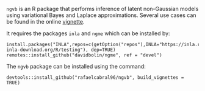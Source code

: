 `ngvb` is an R package that performs inference of latent non-Gaussian models using variational Bayes and Laplace approximations. Several use cases can be found in the online [vignette](https://htmlpreview.github.io/?https://raw.githubusercontent.com/rafaelcabral96/ngvb/master/vignettes/ngvb.html?token=GHSAT0AAAAAABYQK4RHRIXLAHGUBDBTX6OOY3I3RUA).


It requires the packages `inla` and `ngme` which can be installed by:

```
install.packages("INLA",repos=c(getOption("repos"),INLA="https://inla.r-inla-download.org/R/testing"), dep=TRUE)
remotes::install_github("davidbolin/ngme", ref = "devel")
```

The `ngvb` package can be installed using the command:

```
devtools::install_github("rafaelcabral96/ngvb", build_vignettes = TRUE)
```
